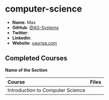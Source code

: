# computer-science

- **Name**: Max
- **GitHub**: [@AG-Systems]()
- **Twitter**: []()
- **Linkedin**: []()
- **Website**: [xauriga.com]()

## Completed Courses

**Name of the Section**

Course|Files
:--|:--:
Introduction to Computer Science | []()
